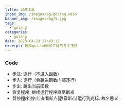 ```yaml
---
title: 调试工具
index_img: /images/bg/golang.webp
banner_img: /images/bg/5.jpg
tags:
  - golang
categories:
  - golang
date: 2023-04-20 17:43:12
excerpt: 理解goland调试工具的各个按钮
---
```


### Code

- 步过: 逐行（不进入函数）
- 步入: 逐行（会跳进函数内部逐行）
- 步出: 跳出当前函数
- 恢复程序: 继续运行程序直至断点
- 暂停程序|停止|查看断点|静音断点|运行到光标: 故名思义



